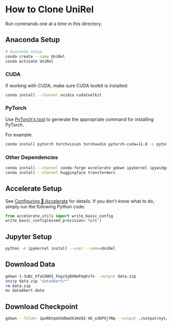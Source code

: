 # How to Clone UniRel

Run commands one at a time in this directory.

## Anaconda Setup

```sh
# Anaconda setup
conda create --name UniRel
conda activate UniRel
```

### CUDA

If working with CUDA, make sure CUDA toolkit is installed:

```sh
conda install --channel nvidia cudatoolkit
```

### PyTorch

Use [PyTorch's tool](https://pytorch.org/get-started/locally/) to generate the appropriate command for installing PyTorch.

For example:

```sh
conda install pytorch torchvision torchaudio pytorch-cuda=11.8 -c pytorch -c nvidia
```

### Other Dependencies

```sh
conda install --channel conda-forge accelerate gdown ipykernel ipywidgets numpy scikit-learn
conda install --channel huggingface transformers
```

## Accelerate Setup

See [Configuring 🤗 Accelerate](https://huggingface.co/docs/accelerate/basic_tutorials/install#configuring-accelerate) for details. If you don't know what to do, simply run the following Python code:

```py
from accelerate.utils import write_basic_config
write_basic_config(mixed_precision='fp16')
```

## Jupyter Setup

```sh
python -m ipykernel install --user --name=UniRel
```

## Download Data

```sh
gdown 1-3uBc_VfaCEWO2_FegzSyBXNeFmqhv7x --output data.zip
unzip data.zip "data4bert/*"
rm data.zip
mv data4bert data
```

## Download Checkpoint

```sh
gdown --folder 1poRbtpm5ddbwUk3mVQ2-4G_o3OPXjYNq --output ./output/nyt/checkpoint-final
```
